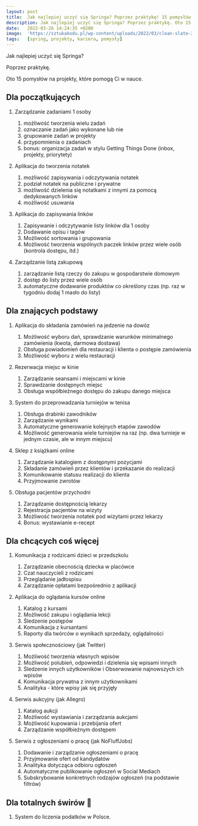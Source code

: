 ```yaml
---
layout: post
title:  Jak najlepiej uczyć się Springa? Poprzez praktykę! 15 pomysłów na projekty, które pomogą Ci w nauce
description: Jak najlepiej uczyć się Springa? Poprzez praktykę. Oto 15 pomysłów na projekty, które pomogą Ci w nauce.
date:   2022-03-26 14:24:35 +0200
image:  'https://sztukakodu.pl/wp-content/uploads/2022/03/clean-slate-2-800x500.png'
tags:   [spring, projekty, kariera, pomysły]
---
```


Jak najlepiej uczyć się Springa?

Poprzez praktykę.

Oto 15 pomysłów na projekty, które pomogą Ci w nauce.

<!--more-->

## Dla początkujących

1. Zarządzanie zadaniami 1 osoby
    1. możliwość tworzenia wielu zadań
    2. oznaczanie zadań jako wykonane lub nie
    3. grupowanie zadań w projekty
    4. przypomnienia o zadaniach
    5. bonus: organizacja zadań w stylu Getting Things Done (inbox, projekty, priorytety)

2. Aplikacja do tworzenia notatek
    1. możliwość zapisywania i odczytywania notatek
    2. podział notatek na publiczne i prywatne
    3. możliwość dzielenia się notatkami z innymi za pomocą dedykowanych linków
    4. możliwość usuwania

3. Aplikacja do zapisywania linków
    1. Zapisywanie i odczytywanie listy linków dla 1 osoby
    2. Dodawanie opisu i tagów
    3. Możliwość sortowania i grupowania
    4. Możliwość tworzenia wspólnych paczek linków przez wiele osób (kontrola dostępu, itd.)

4. Zarządzanie listą zakupową
    1. zarządzanie listą rzeczy do zakupu w gospodarstwie domowym
    2. dostęp do listy przez wiele osób 
    3. automatyczne dodawanie produktów co określony czas (np. raz w tygodniu dodaj 1 masło do listy)

## Dla znających podstawy

1. Aplikacja do składania zamówień na jedzenie na dowóz
    1. Możliwość wyboru dań, sprawdzanie warunków minimalnego zamówienia (kwota, darmowa dostawa)
    2. Obsługa powiadomień dla restauracji i klienta o postępie zamówienia
    3. Możliwość wyboru z wielu restauracji

2. Rezerwacja miejsc w kinie
    1. Zarządzanie seansami i miejscami w kinie
    2. Sprawdzanie dostępnych miejsc
    3. Obsługa współbieżnego dostępu do zakupu danego miejsca

3. System do przeprowadzania turniejów w tenisa
    1. Obsługa drabinki zawodników
    2. Zarządzanie wynikami
    3. Automatyczne generowanie kolejnych etapów zawodów
    4. Możliwość generowania wiele turniejów na raz (np. dwa turnieje w jednym czasie, ale w innym miejscu)

4. Sklep z książkami online
    1. Zarządzanie katalogiem z dostępnymi pozycjami
    2. Składanie zamówień przez klientów i przekazanie do realizacji
    3. Komunikowanie statusu realizacji do klienta
    4. Przyjmowanie zwrotów

5. Obsługa pacjentów przychodni
    1. Zarządzanie dostępnością lekarzy
    2. Rejestracja pacjentów na wizyty
    3. Możliwość tworzenia notatek pod wizytami przez lekarzy
    4. Bonus: wystawianie e-recept

## Dla chcących coś więcej

1. Komunikacja z rodzicami dzieci w przedszkolu
    1. Zarządzanie obecnością dziecka w placówce
    2. Czat nauczycieli z rodzicami
    3. Przeglądanie jadłospisu
    4. Zarządzanie opłatami bezpośrednio z aplikacji

2. Aplikacja do oglądania kursów online
    1. Katalog z kursami
    2. Możliwość zakupu i oglądania lekcji
    3. Śledzenie postępów
    4. Komunikacja z kursantami
    5. Raporty dla twórców o wynikach sprzedaży, oglądalności

3. Serwis społecznościowy (jak Twitter)
    1. Możliwość tworzenia własnych wpisów
    2. Możliwość polubień, odpowiedzi i dzielenia się wpisami innych
    3. Śledzenie innych użytkowników i Obserwowanie najnowszych ich wpisów
    4. Komunikacja prywatna z innym użytkownikami
    5. Analityka - które wpisy jak się przyjęły

4. Serwis aukcyjny (jak Allegro)
    1. Katalog aukcji
    2. Możliwość wystawiania i zarządzania aukcjami
    3. Możliwość kupowania i przebijania ofert
    4. Zarządzanie współbieżnym dostępem

5. Serwis z ogłoszeniami o pracę (jak NoFluffJobs)
    1. Dodawanie i zarządzanie ogłoszeniami o pracę
    2. Przyjmowanie ofert od kandydatów
    3. Analityka dotycząca odbioru ogłoszeń
    4. Automatyczne publikowanie ogłoszeń w Social Mediach
    5. Subskrybowanie konkretnych rodzajów ogłoszeń (na podstawie filtrów)

## Dla totalnych świrów 🤪

1. System do liczenia podatków w Polsce.